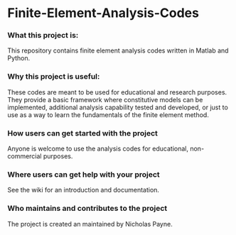 # Finite-Element-Analysis-Codes

### What this project is:
This repository contains finite element analysis codes written in Matlab and Python.

### Why this project is useful:
These codes are meant to be used for educational and research purposes.  They provide a basic framework where constitutive models can be implemented, additional analysis capability tested and developed, or just to use as a way to learn the fundamentals of the finite element method. 

### How users can get started with the project
Anyone is welcome to use the analysis codes for educational, non-commercial purposes.

### Where users can get help with your project
See the wiki for an introduction and documentation.

### Who maintains and contributes to the project
The project is created an maintained by Nicholas Payne.
